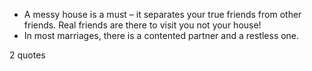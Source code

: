  - A messy house is a must – it separates your true friends from other friends. Real friends are there to visit you not your house!
 - In most marriages, there is a contented partner and a restless one.

2 quotes
